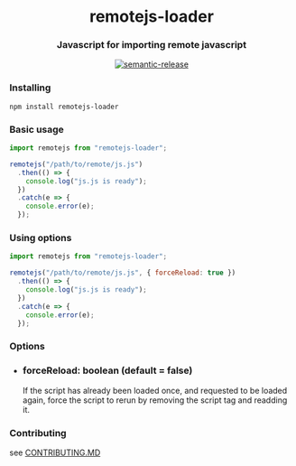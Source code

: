 <h1 align="center">remotejs-loader</h1>
<h3 align="center">Javascript for importing remote javascript</h3>
<p align="center">
  <a href="#badge">
    <img alt="semantic-release" src="https://img.shields.io/badge/%20%20%F0%9F%93%A6%F0%9F%9A%80-semantic--release-e10079.svg">
  </a>
</p>

### Installing

```
npm install remotejs-loader
```

### Basic usage
```javascript
import remotejs from "remotejs-loader";

remotejs("/path/to/remote/js.js")
  .then(() => {
    console.log("js.js is ready");
  })
  .catch(e => {
    console.error(e);
  });
```

### Using options
```javascript
import remotejs from "remotejs-loader";

remotejs("/path/to/remote/js.js", { forceReload: true })
  .then(() => {
    console.log("js.js is ready");
  })
  .catch(e => {
    console.error(e);
  });
```

### Options
- ### forceReload: boolean (default = false)
  If the script has already been loaded once, and requested to be loaded again, force the script to rerun by removing the script tag and readding it.

### Contributing

see [CONTRIBUTING.MD](./CONTRIBUTING.md)